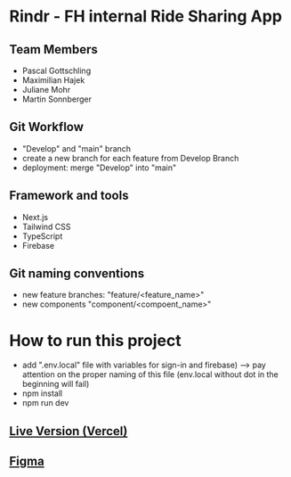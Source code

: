 # Rindr - FH internal Ride Sharing App

## Team Members

- Pascal Gottschling
- Maximilian Hajek
- Juliane Mohr
- Martin Sonnberger

## Git Workflow

- "Develop" and "main" branch
- create a new branch for each feature from Develop Branch
- deployment: merge "Develop" into "main"

## Framework and tools

- Next.js
- Tailwind CSS
- TypeScript
- Firebase

## Git naming conventions

- new feature branches: "feature/<feature_name>"
- new components "component/<compoent_name>"

# How to run this project

- add ".env.local" file with variables for sign-in and firebase) --> pay attention on the proper naming of this file (env.local without dot in the beginning will fail)
- npm install
- npm run dev

## [Live Version (Vercel)](https://rindr.vercel.app)

## [Figma](https://www.figma.com/file/mZ2G3EvSs2VLwsl7D0Mnbx/RideSharing?node-id=0%3A1)
